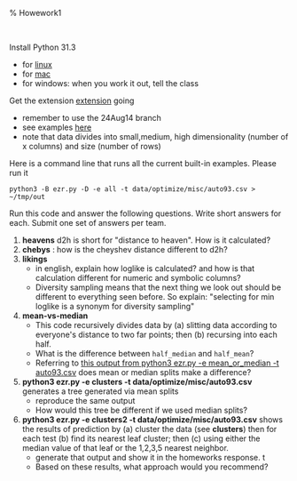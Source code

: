 % Howework1

<br clear=all>


Install Python 31.3

- for [linux](https://txt.github.io/se24fall/03code.html#get-python3.13)
- for [mac](https://www.python.org/downloads/macos/)
- for windows: when you work it out, tell the class

Get the extension [extension](https://txt.github.io/se24fall/03code.html#try-it-for-yourself) going

- remember to use the 24Aug14 branch
- see examples [here](https://txt.github.io/se24fall/03code.html#try-it-for-yourself)
- note that data divides into small,medium, high dimensionality  (number of x columns) and 
  size (number of rows)

Here is a command line that runs all the current built-in examples. Please run it

    python3 -B ezr.py -D -e all -t data/optimize/misc/auto93.csv > ~/tmp/out

Run this code and answer the following questions. Write short answers for each. Submit one set of answers per team.


1. **heavens** d2h is short for "distance to heaven". How is it calculated?
2. **chebys** : how is the cheyshev distance different to d2h?
2. **likings**
   - in english, explain how loglike is calculated? and how is that calculation different for numeric and symbolic columns?
   - Diversity sampling means that the next thing we look out should be different to everything seen before. So explain: "selecting for min loglike is a synonym for diversity sampling"
3. **mean-vs-median**
   - This code recursively divides data by (a) slitting data according to everyone's distance to two far points; then (b) recursing into each half.
   - What is the difference between `half_median` and `half_mean`?
   - Referring to [this output from python3 ezr.py -e mean_or_median -t auto93.csv](https://discord.com/channels/1274561111420702720/1275424775723941911/1279074151981776986)
       does mean or median splits make a difference?
4. **python3 ezr.py -e clusters -t data/optimize/misc/auto93.csv** generates  a tree generated via mean splits
   - reproduce the same output 
   - How would this tree be different if we used median splits?
5. **python3 ezr.py -e clusters2 -t data/optimize/misc/auto93.csv** shows the results of prediction by (a) cluster the data (see **clusters**) then for each test (b) find its nearest leaf cluster; 
   then (c) using either the median value of that leaf or the 1,2,3,5 nearest neighbor. 
   - generate  that output and show it in the homeworks response. t 
   - Based on these results, what approach would you recommend?

